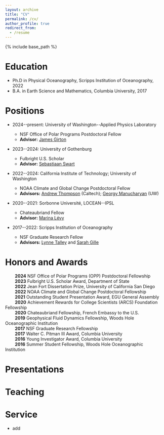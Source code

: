 ```yaml
---
layout: archive
title: "CV"
permalink: /cv/
author_profile: true
redirect_from:
  - /resume
---
```


{% include base_path %}

Education
======
* Ph.D in Physical Oceanography, Scripps Institution of Oceanography, 2022
* B.A. in Earth Science and Mathematics, Columbia University, 2017

Positions
======
* 2024--present: University of Washington--Applied Physics Laboratory
  * NSF Office of Polar Programs Postdoctoral Fellow
  * **Advisor:** [James Girton](https://www.apl.washington.edu/people/profile.php?last_name=Girton&first_name=James)

* 2023--2024: University of Gothenburg
  * Fulbright U.S. Scholar
  * **Advisor:** [Sebastiaan Swart](https://sebswart.com/)

* 2022--2024: California Institute of Technology; University of Washington
  * NOAA Climate and Global Change Postdoctoral Fellow
  * **Advisors:** [Andrew Thompson](https://web.gps.caltech.edu/~andrewt/) (Caltech); [Georgy Manucharyan](https://deep.ocean.washington.edu/) (UW)

* 2020--2021: Sorbonne Université, LOCEAN--IPSL
  * Chateaubriand Fellow
  * **Advisor:** [Marina Lévy](https://pagesperso.locean-ipsl.upmc.fr/marina/)

* 2017--2022: Scripps Institution of Oceanography
  * NSF Graduate Research Fellow
  * **Advisors:** [Lynne Talley](https://sam.ucsd.edu/talleyhome.html) and [Sarah Gille](https://pordlabs.ucsd.edu/sgille/)  

Honors and Awards
======
&nbsp;&nbsp;&nbsp;&nbsp;&nbsp;&nbsp;&nbsp;&nbsp;**2024** NSF Office of Polar Programs (OPP) Postdoctoral Fellowship<br>
&nbsp;&nbsp;&nbsp;&nbsp;&nbsp;&nbsp;&nbsp;&nbsp;**2023** Fulbright U.S. Scholar Award, Department of State<br>
&nbsp;&nbsp;&nbsp;&nbsp;&nbsp;&nbsp;&nbsp;&nbsp;**2022** Jean Fort Dissertation Prize, University of California San Diego<br>
&nbsp;&nbsp;&nbsp;&nbsp;&nbsp;&nbsp;&nbsp;&nbsp;**2022** NOAA Climate and Global Change Postdoctoral Fellowship<br>
&nbsp;&nbsp;&nbsp;&nbsp;&nbsp;&nbsp;&nbsp;&nbsp;**2021** Outstanding Student Presentation Award, EGU General Assembly<br>
&nbsp;&nbsp;&nbsp;&nbsp;&nbsp;&nbsp;&nbsp;&nbsp;**2020** Achievement Rewards for College Scientists (ARCS) Foundation Fellowship<br>
&nbsp;&nbsp;&nbsp;&nbsp;&nbsp;&nbsp;&nbsp;&nbsp;**2020** Chateaubriand Fellowship, French Embassy to the U.S.<br>
&nbsp;&nbsp;&nbsp;&nbsp;&nbsp;&nbsp;&nbsp;&nbsp;**2019** Geophysical Fluid Dynamics Fellowship, Woods Hole Oceanographic Institution<br>
&nbsp;&nbsp;&nbsp;&nbsp;&nbsp;&nbsp;&nbsp;&nbsp;**2017** NSF Graduate Research Fellowship<br>
&nbsp;&nbsp;&nbsp;&nbsp;&nbsp;&nbsp;&nbsp;&nbsp;**2017** Walter C. Pitman III Award, Columbia University<br>
&nbsp;&nbsp;&nbsp;&nbsp;&nbsp;&nbsp;&nbsp;&nbsp;**2016** Young Investigator Award, Columbia University<br>
&nbsp;&nbsp;&nbsp;&nbsp;&nbsp;&nbsp;&nbsp;&nbsp;**2016** Summer Student Fellowship, Woods Hole Oceanographic Institution
  
Presentations
======
  
Teaching
======

Service
======
* add
